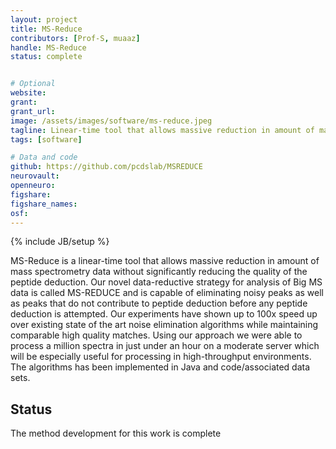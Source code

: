 ```yaml
---
layout: project
title: MS-Reduce
contributors: [Prof-S, muaaz]
handle: MS-Reduce
status: complete


# Optional
website: 
grant:
grant_url:
image: /assets/images/software/ms-reduce.jpeg
tagline: Linear-time tool that allows massive reduction in amount of mass spectrometry data
tags: [software]

# Data and code
github: https://github.com/pcdslab/MSREDUCE 
neurovault:
openneuro:
figshare:
figshare_names:
osf:
---
```

{% include JB/setup %}

MS-Reduce is a linear-time tool that allows massive reduction in amount of mass spectrometry data without significantly reducing the quality of the peptide deduction. Our novel data-reductive strategy for analysis of Big MS data is called MS-REDUCE and is capable of eliminating noisy peaks as well as peaks that do not contribute to peptide deduction before any peptide deduction is attempted. Our experiments have shown up to 100x speed up over existing state of the art noise elimination algorithms while maintaining comparable high quality matches. Using our approach we were able to process a million spectra in just under an hour on a moderate server which will be especially useful for processing in high-throughput environments. The algorithms has been implemented in Java and code/associated data sets.

## Status 
The method development for this work is complete